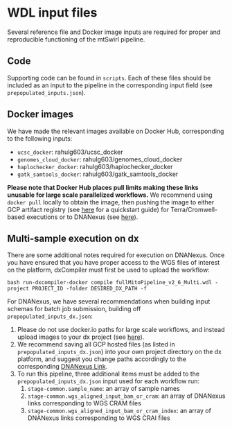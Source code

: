 # WDL input files

Several reference file and Docker image inputs are required for proper and reproducible functioning of the mtSwirl pipeline.

## Code

Supporting code can be found in `scripts`. Each of these files should be included as an input to the pipeline in the corresponding input field (see `prepopulated_inputs.json`).

## Docker images

We have made the relevant images available on Docker Hub, corresponding to the following inputs:

- `ucsc_docker`: rahulg603/ucsc_docker
- `genomes_cloud_docker`: rahulg603/genomes_cloud_docker
- `haplochecker_docker`: rahulg603/haplochecker_docker
- `gatk_samtools_docker`: rahulg603/gatk_samtools_docker

**Please note that Docker Hub places pull limits making these links unusable for large scale parallelized workflows.** We recommend using `docker pull` locally to obtain the image, then pushing the image to either GCP artifact registry (see [here](https://cloud.google.com/artifact-registry/docs/docker/store-docker-container-images) for a quickstart guide) for Terra/Cromwell-based executions or to DNANexus (see [here](https://documentation.dnanexus.com/developer/apps/dependency-management/using-docker-images)).

## Multi-sample execution on dx

There are some additional notes required for execution on DNANexus. Once you have ensured that you have proper access to the WGS files of interest on the platform, dxCompiler must first be used to upload the workflow:

```
bash run-dxcompiler-docker compile fullMitoPipeline_v2_6_Multi.wdl -project PROJECT_ID -folder DESIRED_DX_PATH -f
```

For DNANexus, we have several recommendations when building input schemas for batch job submission, building off `prepopulated_inputs_dx.json`:

1. Please do not use docker.io paths for large scale workflows, and instead upload images to your dx project (see [here](https://documentation.dnanexus.com/developer/apps/dependency-management/using-docker-images)).
2. We recommend saving all GCP hosted files (as listed in `prepopulated_inputs_dx.json`) into your own project directory on the dx platform, and suggest you change paths accordingly to the corresponding [DNANexus Link](https://documentation.dnanexus.com/developer/api/running-analyses/job-input-and-output).
3. To run this pipeline, three additional items must be added to the `prepopulated_inputs_dx.json` input used for each workflow run:
   1. `stage-common.sample_name`: an array of sample names
   2. `stage-common.wgs_aligned_input_bam_or_cram`: an array of DNANexus links corresponding to WGS CRAM files
   3. `stage-common.wgs_aligned_input_bam_or_cram_index`: an array of DNANexus links corresponding to WGS CRAI files